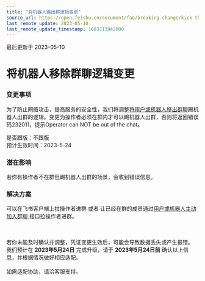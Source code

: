 ```yaml
---
title: "将机器人踢出群逻辑变更"
source_url: https://open.feishu.cn/document/faq/breaking-change/kick-the-robot-out-of-the-group-logic-change
last_remote_update: 2023-05-10
last_remote_update_timestamp: 1683713942000
---
```

最后更新于 2023-05-10

# 将机器人移除群聊逻辑变更
### 变更事项
为了防止网络攻击，提高服务的安全性，我们将调整[将用户或机器人移出群聊](https://open.feishu.cn/document/uAjLw4CM/ukTMukTMukTM/reference/im-v1/chat-members/delete)踢机器人出群的逻辑。变更为操作者必须在群内才可以踢机器人出群，否则将返回错误码232011，提示Operator can NOT be out of the chat。

是否跟版：不跟版<br> 
预计生效时间：2023-5-24<br> 

### 潜在影响
若你有操作者不在群但踢机器人出群的场景，会收到错误信息。

### 解决方案
可以在飞书客户端上拉操作者进群 或者 让已经在群的成员通过[用户或机器人主动加入群聊
](https://open.feishu.cn/document/uAjLw4CM/ukTMukTMukTM/reference/im-v1/chat-members/me_join)接口拉操作者进群。
<br><br><br>

若你未能及时确认并调整，凭证变更生效后，可能会导致数据丢失或产生报错。<br>
我们预计在 **2023年5月24日** 完成升级，请于 **2023年5月24日前** 确认以上信息，并根据情况做好相应适配。<br>
<br> 如需适配协助，请洽客服支持。
